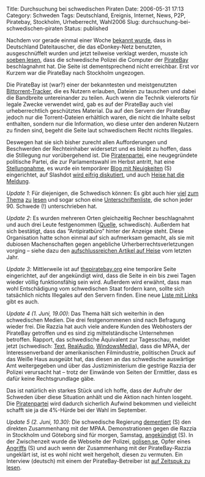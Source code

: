 Title: Durchsuchung bei schwedischen Piraten
Date: 2006-05-31 17:13
Category: Schweden
Tags: Deutschland, Ereignis, Internet, News, P2P, Piratebay, Stockholm, Urheberrecht, Wahl2006
Slug: durchsuchung-bei-schwedischen-piraten
Status: published

Nachdem vor gerade einmal einer Woche [bekannt
wurde](http://www.heise.de/newsticker/meldung/73446), dass in
Deutschland Dateitauscher, die das eDonkey-Netz benutzten,
ausgeschnüffelt wurden und jetzt teilweise verklagt werden, musste ich
[soeben
lesen](http://www.netzpolitik.org/2006/schwedische-polizei-sturmte-wohl-thepiratebayorg/),
dass die schwedische Polizei die Computer der
[PirateBay](http://www.thepiratebay.org/) beschlagnahmt hat. Die Seite
ist dementsprechend nicht erreichbar. Erst vor Kurzem war die PirateBay
nach Stockholm ungezogen.

Die PirateBay ist (war?) einer der bekanntesten und meistgenutzten
[Bittorrent-Tracker](http://de.wikipedia.org/wiki/Bittorrent), die es
Nutzern erlauben, Dateien zu tauschen und dabei die Bandbreite
untereinander zu teilen. Auch wenn die Technik vielerorts für legale
Zwecke verwendet wird, gab es auf der PirateBay auch viel
urheberrechtlich geschütztes Material. Da auf den Servern der PirateBay
jedoch nur die Torrent-Dateien erhältlich waren, die nicht die Inhalte
selbst enthalten, sondern nur die Information, wo diese unter den
anderen Nutzern zu finden sind, begeht die Seite laut schwedischem Recht
nichts Illegales.

Deswegen hat sie sich bisher zurecht allen Aufforderungen und
Beschwerden der Rechteinhaber widersetzt und es bleibt zu hoffen, dass
die Stillegung nur vorübergehend ist. Die
[Piratenpartei](http://de.wikipedia.org/wiki/Piratpartiet), eine
neugegründete politische Partei, die zur Parlamentswahl im Herbst
antritt, hat eine
[Stellungnahme](http://www2.piratpartiet.se/nyheter/the_pirate_bay_and_piratbyran_taken_down_by_police),
es wurde ein temporärer [Blog mit
Neuigkeiten](http://piratbyran.blogspot.com/) (S) eingerichtet, auf
Slashdot [wird eifrig
diskutiert](http://slashdot.org/article.pl?sid=06/05/31/1226224), und
auch [Heise hat die
Meldung](http://www.heise.de/newsticker/meldung/73716).

*Update 1*: Für diejenigen, die Schwedisch können: Es gibt auch hier
[viel](http://www.svd.se/dynamiskt/inrikes/did_12808746.asp)
[zum](http://www.katallaxi.se/2006/05/31/huh-6/)
[Thema](http://tv4.se/467680.html)
[zu](http://johannanylander.blogspot.com/2006/05/razzia-mot-svenska-fildelare.html)
[lesen](http://luf.se/index.php?show=305_SWE&article=517&page_anchor=http://luf.se/p305/p305_swe.php?article=517)
und sogar schon eine
[Unterschriftenliste](http://www.programbar.se/namninsamling/index.php?Namn=Namn&sida=2&nid=141&fnvisa=namn),
die schon jeder 90. Schwede (!) unterschrieben hat.

*Update 2*: Es wurden mehreren Orten gleichzeitig Rechner beschlagnahmt
und auch drei Leute festgenommen
([Quelle](http://www.sr.se/Ekot/artikel.asp?artikel=869258),
schwedisch). Außerdem hat sich bestätigt, dass das “Antipiratbüro”
hinter der Anzeige steht. Diese Organisation hatte schon einmal auf sich
aufmerksam gemacht, als sie mit dubiosen Machenschaften gegen angebliche
Urherberrechtsverletzungen vorging – siehe dazu den [aufschlussreichen
Artikel auf Heise](http://www.heise.de/newsticker/meldung/60622) vom
letzten Jahr.

*Update 3*: Mittlerweile ist auf
[thepiratebay.org](http://www.thepiratebay.org/) eine temporäre Seite
eingerichtet, auf der angekündigt wird, dass die Seite in ein bis zwei
Tagen wieder völlig funktionsfähig sein wird. Außerdem wird erwähnt,
dass man wohl Entschädigung vom schwedischen Staat fordern kann, sollte
sich tatsächlich nichts Illegales auf den Servern finden. Eine neue
[Liste mit Links](http://82.99.25.142/) gibt es auch.

*Update 4 (1. Juni, 19.00)*: Das Thema hält sich weiterhin in den
schwedischen Medien. Die drei festgenommenen sind nach Befragung wieder
frei. Die Razzia hat auch viele andere Kunden des Webhosters der
PirateBay getroffen und es sind zig mittelständische Unternehmen
betroffen. Rapport, das schwedische Äquivalent zur Tagesschau, meldet
jetzt (schwedisch:
[Text](http://svt.se/svt/jsp/Crosslink.jsp?d=22620&a=602079&lid=puff_602080&lpos=lasMer),
[RealAudio](http://svt.se/content/1/c6/60/20/92/pirate19.ram),
[WindowsMedia](http://svt.se/content/1/c6/60/20/92/pirate19.asx)), dass
die MPAA, der Interessenverband der amerikanischen Filmindustrie,
politischen Druck auf das Weiße Haus ausgeübt hat, das diesen an das
schwedische auswärtige Amt weitergegeben und über das Justizministerium
die gestrige Razzia der Polizei verursacht hat – trotz der Einwände von
Seiten der Ermittler, dass es dafür keine Rechtsgrundlage gäbe.

Das ist natürlich ein starkes Stück und ich hoffe, dass der Aufruhr der
Schweden über diese Situation anhält und die Aktion nach hinten losgeht.
Die [Piratenpartei](http://www2.piratpartiet.se/) wird dadurch
sicherlich Aufwind bekommen und vielleicht schafft sie ja die 4%-Hürde
bei der Wahl im September.

*Update 5 (2. Juni, 10.30)*: Die schwedische Regierung
[dementiert](http://www.sr.se/Ekot/artikel.asp?artikel=870282) (S) den
direkten Zusammenhang mit der MPAA. Demonstrationen gegen die Razzia in
Stockholm und Göteborg sind für morgen, Samstag,
[angekündigt](http://piratbyran.blogspot.com/2006/06/piratdemonstration.html)
(S). In der Zwischenzeit wurde die Webseite der Polizei,
[polisen.se](http://www.polisen.se), Opfer eines
[Angriffs](http://www.sr.se/Ekot/artikel.asp?artikel=870424) (S) und
auch wenn der Zusammenhang mit der PirateBay-Razzia ungeklärt ist, ist
es wohl nicht weit hergeholt, diesen zu vermuten. Ein Interview
(deutsch) mit einem der PirateBay-Betreiber ist [auf Zeitspuk zu
lesen](http://www.zeitspuk.de/archives/642-ThePirateBay-News-Update.html).

